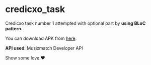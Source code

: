 # credicxo_task

Credicxo task number 1 attempted with optional part by **using BLoC pattern.**

You can download APK from [here](https://drive.google.com/file/d/1cNkYM_ZCLNBuraMJGXekKbhlpdtvtuzc/view?usp=sharing).


**API used**: Musixmatch Developer API

Show some love.❤️

